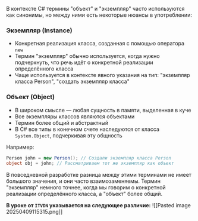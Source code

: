 В контексте C# термины "объект" и "экземпляр" часто используются как синонимы, но между ними есть некоторые нюансы в употреблении:

### Экземпляр (Instance)

- Конкретная реализация класса, созданная с помощью оператора `new`
- Термин "экземпляр" обычно используется, когда нужно подчеркнуть, что речь идёт о конкретной реализации определённого класса
- Чаще используется в контексте явного указания на тип: "экземпляр класса Person", "создать экземпляр класса"

### Объект (Object)

- В широком смысле — любая сущность в памяти, выделенная в куче
- Все экземпляры классов являются объектами
- Термин более общий и абстрактный
- В C# все типы в конечном счете наследуются от класса `System.Object`, подчеркивая эту общность

Например:

```csharp
Person john = new Person(); // Создали экземпляр класса Person
object obj = john; // Рассматриваем тот же экземпляр как объект
```

В повседневной разработке разница между этими терминами не имеет большого значения, и они часто взаимозаменяемы. Термин "экземпляр" немного точнее, когда мы говорим о конкретной реализации определённого класса, а "объект" более общий.

**В уроке от `ITVDN` указывается на следующее различие:**
![[Pasted image 20250409115315.png]]



